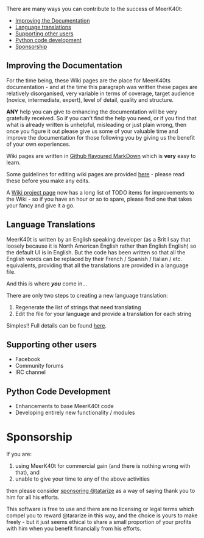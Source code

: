 There are many ways you can contribute to the success of MeerK40t:

* [Improving the Documentation](#improving-the-documentation)
* [Language translations](#language-translations)
* [Supporting other users](#supporting-other-users)
* [Python code development](#python-code-development)
* [Sponsorship](#sponsorship)

## Improving the Documentation
For the time being, these Wiki pages are the place for MeerK40ts documentation - and at the time this paragraph was written these pages are relatively disorganised, very variable in terms of coverage, target audience (novice, intermediate, expert), level of detail, quality and structure.

**ANY** help you can give to enhancing the documentation will be very gratefully received. So if you can't find the help you need, or if you find that what is already written is unhelpful, misleading or just plain wrong, then once you figure it out please give us some of your valuable time and improve the documentation for those following you by giving us the benefit of your own experiences.

Wiki pages are written in [Github flavoured MarkDown](https://github.github.com/gfm/) which is **very** easy to learn.

Some guidelines for editing wiki pages are provided [here](./Tech:-Creating-a-wiki-page) - please read these before you make any edits.

A [Wiki project page](/meerk40t/meerk40t/projects/5) now has a long list of TODO items for improvements to the Wiki - so if you have an hour or so to spare, please find one that takes your fancy and give it a go. 

## Language Translations
MeerK40t is written by an English speaking developer (as a Brit I say that loosely because it is North American English rather than English English) so the default UI is in English. But the code has been written so that all the English words can be replaced by their French / Spanish / Italian / etc. 
equivalents, providing that all the translations are provided in a language file.

And this is where ***you*** come in...

There are only two steps to creating a new language translation:

1. Regenerate the list of strings that need translating
2. Edit the file for your language and provide a translation for each string

Simples!! Full details can be found [here](/meerk40t/meerk40t/wiki/Tech:-Foreign-Language-Translations).

## Supporting other users
* Facebook
* Community forums
* IRC channel

## Python Code Development
* Enhancements to base MeerK40t code
* Developing entirely new functionality / modules

# Sponsorship
If you are:

1. using MeerK40t for commercial gain (and there is nothing wrong with that), and
2. unable to give your time to any of the above activities

then please consider [sponsoring @tatarize](/sponsors/tatarize) as a way of saying thank you to him for all his efforts. 

This software is free to use and there are no licensing or legal terms which compel you to reward @tararize in this way, and the choice is yours to make freely - but it just seems ethical to share a small proportion of your profits with him when you benefit financially from his efforts.